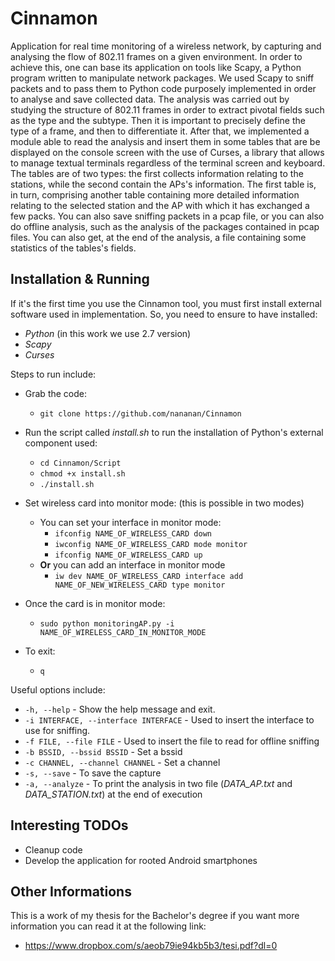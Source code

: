 # Cinnamon
Application for real time monitoring of a wireless network, by capturing and analysing the flow of 802.11 frames on a given environment. In order to achieve this, one can base its application on tools like Scapy, a Python program written to manipulate network packages. We used Scapy to sniff packets and to pass them to Python code purposely implemented in order to analyse and save collected data. The analysis was carried out by studying the structure of 802.11 frames in order to extract pivotal fields such as the type and the subtype. Then it is important to precisely define the type of a frame, and then to differentiate it. After that, we implemented a module able to read the analysis and insert them in some tables that are be displayed on the console screen with the use of Curses, a library that allows to manage textual terminals regardless of the terminal screen and keyboard. The tables are of two types: the first collects information relating to the stations, while the second contain the APs's information. The first table is, in turn, comprising another table containing more detailed information relating to the selected station and the AP with which it has exchanged a few packs. You can also save sniffing packets in a pcap file, or you can also do offline analysis, such as the analysis of the packages contained in pcap files.  You can also get, at the end of the analysis, a file containing some statistics of the tables's fields.

## Installation & Running

If it's the first time you use the Cinnamon tool, you must first install external software used in implementation. So, you need to ensure to have installed:
  - _Python_ (in this work we use 2.7 version)
  - _Scapy_
  - _Curses_
  
Steps to run include:
  - Grab the code:
    - `git clone https://github.com/nananan/Cinnamon`
    
  - Run the script called _install.sh_ to run the installation of Python's external component used:
    - `cd Cinnamon/Script`
    - `chmod +x install.sh`
    - `./install.sh`
    
  - Set wireless card into monitor mode: (this is possible in two modes)
    - You can set your interface in monitor mode:
      - `ifconfig NAME_OF_WIRELESS_CARD down`
      - `iwconfig NAME_OF_WIRELESS_CARD mode monitor`
      - `ifconfig NAME_OF_WIRELESS_CARD up`
    - **Or** you can add an interface in monitor mode
      - `iw dev NAME_OF_WIRELESS_CARD interface add NAME_OF_NEW_WIRELESS_CARD type monitor`
    
  - Once the card is in monitor mode:
    - `sudo python monitoringAP.py -i NAME_OF_WIRELESS_CARD_IN_MONITOR_MODE`
  
  - To exit:
    - `q`
    
Useful options include:
  - `-h, --help` - Show the help message and exit.
  - `-i INTERFACE, --interface INTERFACE` - Used to insert the interface to use for sniffing.
  - `-f FILE, --file FILE` - Used to insert the file to read for offline sniffing
  - `-b BSSID, --bssid BSSID` - Set a bssid
  - `-c CHANNEL, --channel CHANNEL` - Set a channel
  - `-s, --save` - To save the capture
  - `-a, --analyze` - To print the analysis in two file (_DATA_AP.txt_ and _DATA_STATION.txt_) at the end of execution
   
   
## Interesting TODOs
- Cleanup code
- Develop the application for rooted Android smartphones

## Other Informations
This is a work of my thesis for the Bachelor's degree if you want more information you can read it at the following link:
- https://www.dropbox.com/s/aeob79ie94kb5b3/tesi.pdf?dl=0
